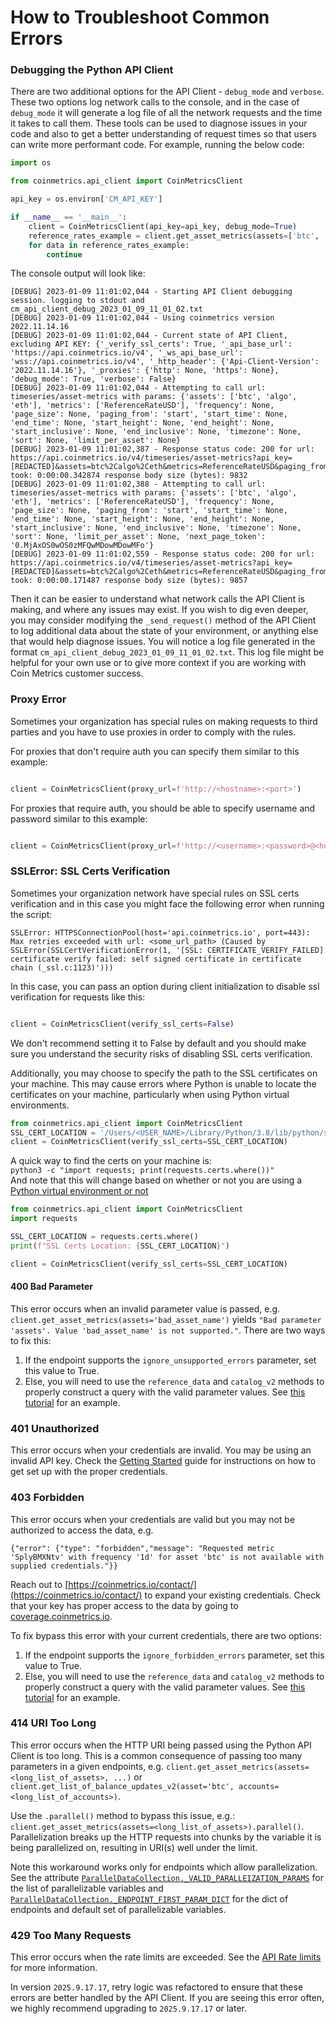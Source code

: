 # How to Troubleshoot Common Errors



### Debugging the Python API Client

There are two additional options for the API Client - `debug_mode` and `verbose`. These two options log network calls to the console, and in the case of `debug_mode` it will generate a log file of all the network requests and the time it takes to call them. These tools can be used to diagnose issues in your code and also to get a better understanding of request times so that users can write more performant code. For example, running the below code:

```python
import os

from coinmetrics.api_client import CoinMetricsClient

api_key = os.environ['CM_API_KEY']

if __name__ == '__main__':
    client = CoinMetricsClient(api_key=api_key, debug_mode=True)
    reference_rates_example = client.get_asset_metrics(assets=['btc', 'algo', 'eth'], metrics=['ReferenceRateUSD'])
    for data in reference_rates_example:
        continue
```

The console output will look like:

```commandline
[DEBUG] 2023-01-09 11:01:02,044 - Starting API Client debugging session. logging to stdout and cm_api_client_debug_2023_01_09_11_01_02.txt
[DEBUG] 2023-01-09 11:01:02,044 - Using coinmetrics version 2022.11.14.16
[DEBUG] 2023-01-09 11:01:02,044 - Current state of API Client, excluding API KEY: {'_verify_ssl_certs': True, '_api_base_url': 'https://api.coinmetrics.io/v4', '_ws_api_base_url': 'wss://api.coinmetrics.io/v4', '_http_header': {'Api-Client-Version': '2022.11.14.16'}, '_proxies': {'http': None, 'https': None}, 'debug_mode': True, 'verbose': False}
[DEBUG] 2023-01-09 11:01:02,044 - Attempting to call url: timeseries/asset-metrics with params: {'assets': ['btc', 'algo', 'eth'], 'metrics': ['ReferenceRateUSD'], 'frequency': None, 'page_size': None, 'paging_from': 'start', 'start_time': None, 'end_time': None, 'start_height': None, 'end_height': None, 'start_inclusive': None, 'end_inclusive': None, 'timezone': None, 'sort': None, 'limit_per_asset': None}
[DEBUG] 2023-01-09 11:01:02,387 - Response status code: 200 for url: https://api.coinmetrics.io/v4/timeseries/asset-metrics?api_key=[REDACTED]&assets=btc%2Calgo%2Ceth&metrics=ReferenceRateUSD&paging_from=start took: 0:00:00.342874 response body size (bytes): 9832
[DEBUG] 2023-01-09 11:01:02,388 - Attempting to call url: timeseries/asset-metrics with params: {'assets': ['btc', 'algo', 'eth'], 'metrics': ['ReferenceRateUSD'], 'frequency': None, 'page_size': None, 'paging_from': 'start', 'start_time': None, 'end_time': None, 'start_height': None, 'end_height': None, 'start_inclusive': None, 'end_inclusive': None, 'timezone': None, 'sort': None, 'limit_per_asset': None, 'next_page_token': '0.MjAxOS0wOS0zMFQwMDowMDowMFo'}
[DEBUG] 2023-01-09 11:01:02,559 - Response status code: 200 for url: https://api.coinmetrics.io/v4/timeseries/asset-metrics?api_key=[REDACTED]&assets=btc%2Calgo%2Ceth&metrics=ReferenceRateUSD&paging_from=start&next_page_token=0.MjAxOS0wOS0zMFQwMDowMDowMFo took: 0:00:00.171487 response body size (bytes): 9857
```

Then it can be easier to understand what network calls the API Client is making, and where any issues may exist. If you wish to dig even deeper, you may consider modifying the `_send_request()` method of the API Client to log additional data about the state of your environment, or anything else that would help diagnose issues. You will notice a log file generated in the format `cm_api_client_debug_2023_01_09_11_01_02.txt`. This log file might be helpful for your own use or to give more context if you are working with Coin Metrics customer success.

### Proxy Error

Sometimes your organization has special rules on making requests to third parties and you have to use proxies in order to comply with the rules.

For proxies that don't require auth you can specify them similar to this example:

```python

client = CoinMetricsClient(proxy_url=f'http://<hostname>:<port>')
```

For proxies that require auth, you should be able to specify username and password similar to this example:

```python

client = CoinMetricsClient(proxy_url=f'http://<username>:<password>@<hostname>:<port>')
```

### SSLError: SSL Certs Verification

Sometimes your organization network have special rules on SSL certs verification and in this case you might face the following error when running the script:

```
SSLError: HTTPSConnectionPool(host='api.coinmetrics.io', port=443): Max retries exceeded with url: <some_url_path> (Caused by SSLError(SSLCertVerificationError(1, '[SSL: CERTIFICATE_VERIFY_FAILED] certificate verify failed: self signed certificate in certificate chain (_ssl.c:1123)')))
```

In this case, you can pass an option during client initialization to disable ssl verification for requests like this:

```python

client = CoinMetricsClient(verify_ssl_certs=False)
```

We don't recommend setting it to False by default and you should make sure you understand the security risks of disabling SSL certs verification.

Additionally, you may choose to specify the path to the SSL certificates on your machine. This may cause errors where Python is unable to locate the certificates on your machine, particularly when using Python virtual environments.

```python
from coinmetrics.api_client import CoinMetricsClient
SSL_CERT_LOCATION = '/Users/<USER_NAME>/Library/Python/3.8/lib/python/site-packages/certifi/cacert.pem'
client = CoinMetricsClient(verify_ssl_certs=SSL_CERT_LOCATION)
```

A quick way to find the certs on your machine is:\
`python3 -c "import requests; print(requests.certs.where())"`\
And note that this will change based on whether or not you are using a [Python virtual environment or not](https://realpython.com/python-virtual-environments-a-primer/)

```python
from coinmetrics.api_client import CoinMetricsClient
import requests

SSL_CERT_LOCATION = requests.certs.where()
print(f"SSL Certs Location: {SSL_CERT_LOCATION}")

client = CoinMetricsClient(verify_ssl_certs=SSL_CERT_LOCATION)
```

#### 400 Bad Parameter

This error occurs when an invalid parameter value is passed, e.g. `client.get_asset_metrics(assets='bad_asset_name')` yields `"Bad parameter 'assets'. Value 'bad_asset_name' is not supported."`. There are two ways to fix this:

1. If the endpoint supports the `ignore_unsupported_errors` parameter, set this value to True.
2. Else, you will need to use the `reference_data` and `catalog_v2` methods to properly construct a query with the valid parameter values. See [this tutorial](https://docs.coinmetrics.io/tutorials-and-examples/tutorials/walkthrough_community#market-observations) for an example.

### 401 Unauthorized

This error occurs when your credentials are invalid. You may be using an invalid API key. Check the [Getting Started](https://docs.coinmetrics.io/getting-started#id-1.-set-up-your-api-key) guide for instructions on how to get set up with the proper credentials.

### 403 Forbidden

This error occurs when your credentials are valid but you may not be authorized to access the data, e.g.

`{"error": {"type": "forbidden","message": "Requested metric 'SplyBMXNtv' with frequency '1d' for asset 'btc' is not available with supplied credentials."}}`

Reach out to [https://coinmetrics.io/contact/](https://coinmetrics.io/contact/) to expand your existing credentials. Check that your key has proper access to the data by going to [coverage.coinmetrics.io](https://coverage.coinmetrics.io/).&#x20;

To fix bypass this error with your current credentials, there are two options:

1. If the endpoint supports the `ignore_forbidden_errors` parameter, set this value to True.
2. Else, you will need to use the `reference_data` and `catalog_v2` methods to properly construct a query with the valid parameter values. See [this tutorial](https://docs.coinmetrics.io/tutorials-and-examples/tutorials/walkthrough_community#market-observations) for an example.

### 414 URI Too Long

This error occurs when the HTTP URI being passed using the Python API Client is too long. This is a common consequence of passing too many parameters in a given endpoints, e.g. `client.get_asset_metrics(assets=<long_list_of_assets>, ...)` or `client.get_list_of_balance_updates_v2(asset='btc', accounts=<long_list_of_accounts>)`.

Use the `.parallel()` method to bypass this issue, e.g.: `client.get_asset_metrics(assets=<long_list_of_assets>).parallel()`. Parallelization breaks up the HTTP requests into chunks by the variable it is being parallelized on, resulting in URI(s) well under the limit.

Note this workaround works only for endpoints which allow parallelization. See the attribute [`ParallelDataCollection._VALID_PARALLEIZATION_PARAMS`](https://github.com/coinmetrics/api-client-python/blob/027b464ffe4037eb730569ee4c33940c29b117ce/coinmetrics/_data_collection.py#L542-L546) for the list of parallelizable variables and [`ParallelDataCollection._ENDPOINT_FIRST_PARAM_DICT`](https://github.com/coinmetrics/api-client-python/blob/027b464ffe4037eb730569ee4c33940c29b117ce/coinmetrics/_data_collection.py#L547-L619) for the dict of endpoints and default set of parallelizable variables.

### 429 Too Many Requests

This error occurs when the rate limits are exceeded. See the [API Rate limits](https://docs.coinmetrics.io/api/v4/#tag/Rate-limits) for more information.

In version `2025.9.17.17`, retry logic was refactored to ensure that these errors are better handled by the API Client. If you are seeing this error often, we highly recommend upgrading to `2025.9.17.17` or later.
